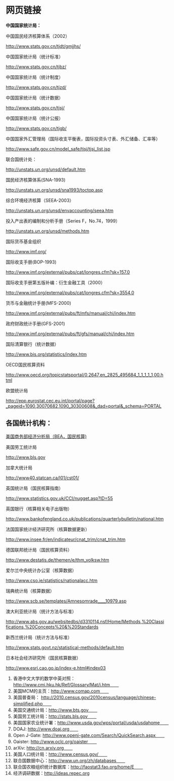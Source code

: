#  网页链接

**中国国家统计局：**

中国国民经济核算体系（2002）

http://www.stats.gov.cn/tjdt/gmjjhs/

中国国家统计局（统计标准）

http://www.stats.gov.cn/tjbz/

中国国家统计局（统计制度）

http://www.stats.gov.cn/tjzd/

中国国家统计局（统计数据）

http://www.stats.gov.cn/tjsj/

中国国家统计局（统计公报）

http://www.stats.gov.cn/tjgb/

中国国家外汇管理局（国际收支平衡表，国际投资头寸表、外汇储备、汇率等）

http://www.safe.gov.cn/model_safe/tjsj/tjsj_list.jsp

联合国统计处：

http://unstats.un.org/unsd/default.htm

国民经济核算体系(SNA-1993)

http://unstats.un.org/unsd/sna1993/toctop.asp

综合环境经济核算（SEEA-2003）

http://unstats.un.org/unsd/envaccounting/seea.htm

投入产出表的编制和分析手册（Series F，No.74，1999）

http://unstats.un.org/unsd/methods.htm

国际货币基金组织

http://www.imf.org/

国际收支手册(BOP-1993)

http://www.imf.org/external/pubs/cat/longres.cfm?sk=157.0

国际收支手册第五版补编：衍生金融工具（2000）

http://www.imf.org/external/pubs/cat/longres.cfm?sk=3554.0

货币与金融统计手册(MFS-2000)

http://www.imf.org/external/pubs/ft/mfs/manual/chi/index.htm

政府财政统计手册(GFS-2001)

http://www.imf.org/external/pubs/ft/gfs/manual/chi/index.htm

国际清算银行（统计数据）

http://www.bis.org/statistics/index.htm

OECD国民核算资料

http://www.oecd.org/topicstatsportal/0,2647,en_2825_495684_1_1_1_1_1,00.html

欧盟统计局

http://epp.eurostat.cec.eu.int/portal/page?_pageid=1090,30070682,1090_30300608&_dad=portal&_schema=PORTAL

##  **各国统计机构：**

[美国商务部经济分析局（BEA，国民核算)](https://www.bea.gov/)

美国劳工统计局

http://www.bls.gov

加拿大统计局

http://www40.statcan.ca/l01/cst01/

英国统计局（国民核算指南）

http://www.statistics.gov.uk/CCI/nugget.asp?ID=55

英国银行（核算相关电子出版物）

http://www.bankofengland.co.uk/publications/quarterlybulletin/national.htm

法国国家统计经济研究所（核算数据更新）

http://www.insee.fr/en/indicateur/cnat_trim/cnat_trim.htm

德国联邦统计局（国民核算资料）

http://www.destatis.de/themen/e/thm_volksw.htm

爱尔兰中央统计办公室（核算数据）

http://www.cso.ie/statistics/nationalacc.htm

瑞典统计局（核算数据）

http://www.scb.se/templates/Amnesomrade____10979.asp

澳大利亚统计局（统计方法与标准）

http://www.abs.gov.au/websitedbs/d3310114.nsf/Home/Methods,%20Classifications,%20Concepts%20&%20Standards

新西兰统计局（统计方法与标准）

http://www.stats.govt.nz/statistical-methods/default.htm

日本社会经济研究所（国民核算数据）

http://www.esri.cao.go.jp/index-e.html#index03

1. 香港中文大学的数学中英对照：http://www.cmi.hku.hk/Ref/Glossary/Mat/i.htm　　
2. 美国MCM的主页：http://www.comap.com　　
3. 美国普查局： http://2010.census.gov/2010census/language/chinese-simplified.php　　
4. 美国交通统计局：http://www.bts.gov　　
5. 美国劳工统计局：http://stats.bls.gov　　
6. 美国国家农业统计署：http://www.usda.gov/wps/portal/usda/usdahome　　
7. DOAJ: http://www.doaj.org　　
8. Open J-Gate: http://www.openj-gate.com/Search/QuickSearch.aspx　　
9. Oaister: http://www.oclc.org/oaister　　
10. arXiv: http://cn.arxiv.org　　
11. 美国人口统计局：http://www.census.gov/　　
12. 联合国数据中心：http://www.un.org/zh/databases　　
13. 联合国农粮组织统计数据库：http://faostat3.fao.org/home/E　　
14. 经济调研数据：http://ideas.repec.org